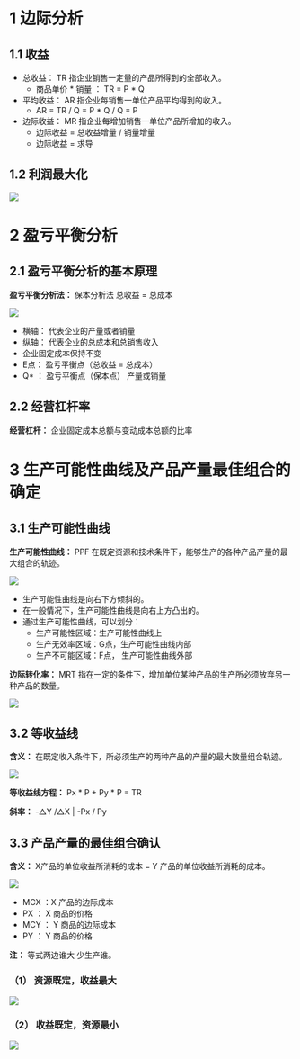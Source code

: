 # 1 边际分析

## 1.1 收益

- 总收益： TR  指企业销售一定量的产品所得到的全部收入。 
  - 商品单价  * 销量 ： TR = P * Q
- 平均收益： AR 指企业每销售一单位产品平均得到的收入。
  -  AR = TR / Q = P * Q / Q = P 
- 边际收益： MR 指企业每增加销售一单位产品所增加的收入。
  - 边际收益 = 总收益增量 / 销量增量
  - 边际收益 = 求导

## 1.2 利润最大化

![](./image/49.png)

# 2 盈亏平衡分析

## 2.1 盈亏平衡分析的基本原理

**盈亏平衡分析法：**  保本分析法  总收益 = 总成本

![](./image/50.png)

- 横轴： 代表企业的产量或者销量
- 纵轴： 代表企业的总成本和总销售收入
- 企业固定成本保持不变
- E点： 盈亏平衡点（总收益 =  总成本）
- Q* ： 盈亏平衡点（保本点） 产量或销量

## 2.2 经营杠杆率

**经营杠杆：**   企业固定成本总额与变动成本总额的比率



# 3 生产可能性曲线及产品产量最佳组合的确定

## 3.1 生产可能性曲线

**生产可能性曲线：**  PPF 在既定资源和技术条件下，能够生产的各种产品产量的最大组合的轨迹。

![](./image/51.png)

- 生产可能性曲线是向右下方倾斜的。
- 在一般情况下，生产可能性曲线是向右上方凸出的。
- 通过生产可能性曲线，可以划分：
  - 生产可能性区域：生产可能性曲线上
  - 生产无效率区域：G点，生产可能性曲线内部
  - 生产不可能区域：F点， 生产可能性曲线外部

**边际转化率：** MRT  指在一定的条件下，增加单位某种产品的生产所必须放弃另一种产品的数量。

![](./image/52.png)

## 3.2 等收益线

**含义：**  在既定收入条件下，所必须生产的两种产品的产量的最大数量组合轨迹。

![](./image/53.png)

**等收益线方程：**  Px * P + Py * P = TR

**斜率：**   -△Y /△X     |    -Px / Py

## 3.3 产品产量的最佳组合确认

**含义：**  X产品的单位收益所消耗的成本  =  Y 产品的单位收益所消耗的成本。

![](./image/56.png)

- MCX ：X 产品的边际成本
- PX ： X 商品的价格
- MCY ： Y 商品的边际成本
- PY  ： Y 商品的价格

**注：**  等式两边谁大  少生产谁。

### （1） 资源既定，收益最大

![](./image/54.png)

### （2） 收益既定，资源最小

![](./image/55.png)

